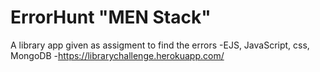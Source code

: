 # ErrorHunt "MEN Stack"
 A library app given as assigment to find the errors
 -EJS, JavaScript, css, MongoDB
 -https://librarychallenge.herokuapp.com/
